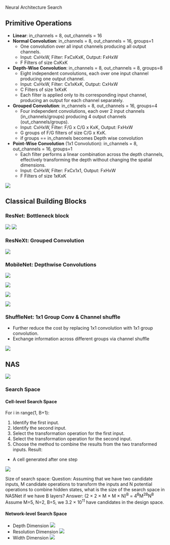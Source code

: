 Neural Architecture Search


## Primitive Operations

- **Linear**: in_channels  = 8,  out_channels  = 16
-  **Normal Convolution**:  in_channels  = 8,  out_channels  = 16, groups=1
    - One convolution over all input channels producing all output channels.
    - Input: CxHxW, Filter: FxCxKxK, Output: FxHxW 
    - F Filters of size CxKxK
- **Depth-Wise Convolution**:  in_channels  = 8,  out_channels  = 8, groups=8 
    - Eight independent convolutions, each over one input channel producing one output channel.
    - Input: CxHxW, Filter: Cx1xKxK, Output: CxHxW
    - C Filters of size 1xKxK
    - Each filter is applied only to its corresponding input channel, producing an output for each channel separately.
- **Grouped Convolution**:  in_channels  = 8,  out_channels  = 16, groups=4
    - Four independent convolutions, each over 2 input channels (in_channels/groups) producing 4 output channels (out_channels/groups).
    - Input: CxHxW, Filter: F/G x C/G x KxK, Output: FxHxW
    - G groups of F/G filters of size C/G x KxK.
    - if groups == in_channels becomes Depth wise convolution
- **Point-Wise Convolution** (1x1 Convolution): in_channels  = 8,  out_channels  = 16, groups=1
	- Each filter performs a linear combination across the depth channels, effectively transforming the depth without changing the spatial dimensions.
	- Input: CxHxW, Filter: FxCx1x1, Output: FxHxW
    - F Filters of size 1xKxK
	


![](attachments/Pasted%20image%2020240706085357.png)


## Classical Building Blocks

### ResNet: Bottleneck block

![](attachments/Pasted%20image%2020240706091811.png)
![](attachments/Pasted%20image%2020240706091833.png)


### ResNeXt: Grouped Convolution

![](attachments/Pasted%20image%2020240706094241.png)


### MobileNet: Depthwise Convolutions

![](attachments/Pasted%20image%2020240706094933.png)


![](attachments/Pasted%20image%2020240706095006.png)

![](attachments/Pasted%20image%2020240706095024.png)

![](attachments/Pasted%20image%2020240706095047.png)

### ShuffleNet: 1x1 Group Conv & Channel shuffle

- Further reduce the cost by replacing 1x1 convolution with 1x1 group convolution.
- Exchange information across different groups via channel shuffle

![](attachments/Pasted%20image%2020240706095543.png)



## NAS

![](attachments/Pasted%20image%2020240706140336.png)

### Search Space

#### Cell-level Search Space

For i in range(1, B+1):
1. Identify the first input.
2. Identify the second input.
3. Select the transformation operation for the first input.
4. Select the transformation operation for the second input.
5. Choose the method to combine the results from the two transformed inputs.
Result:
- A cell generated after one step

![](attachments/Pasted%20image%2020240706153144.png)

Size of search space:
	Question: Assuming that we have two candidate inputs, M candidate operations to transform the inputs and N potential operations to combine hidden states, what is the size of the search space in NASNet if we have B layers? 
	Answer: (2 × 2 × M × M × N)<sup>B</sup>  = 4<sup>B</sup>M<sup>2B</sup>N<sup>B</sup> 
	Assume M=5, N=2, B=5, we 3.2 × 10<sup>11</sup> have candidates in the design space.



#### Network-level Search Space

- Depth Dimension
	![](attachments/Pasted%20image%2020240706154437.png)
- Resolution Dimension
	![](attachments/Pasted%20image%2020240706154519.png)
-  Width Dimension
	![](attachments/Pasted%20image%2020240706154604.png)
	

















